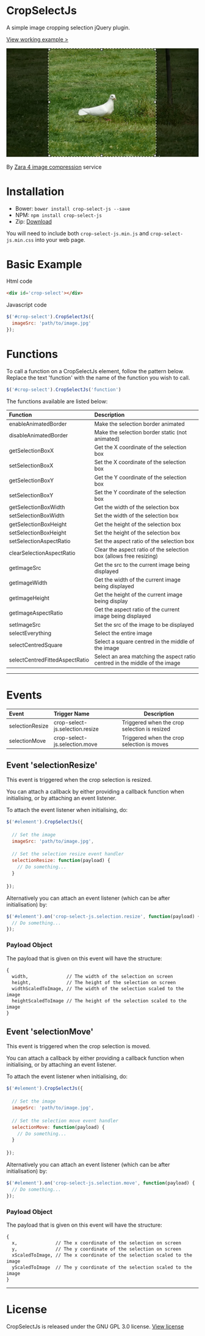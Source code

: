 # CropSelectJs

A simple image cropping selection jQuery plugin.

[View working example >](https://zara4.com/projects/crop-select-js)


![Example](doc/crop.gif)


By [Zara 4 image compression](https://zara4.com) service



# Installation

- Bower: `bower install crop-select-js --save`
- NPM: `npm install crop-select-js`
- Zip: [Download](https://github.com/zara-4/crop-select-js/archive/master.zip)

You will need to include both `crop-select-js.min.js` and `crop-select-js.min.css` into your web page.



# Basic Example

Html code
```html
<div id='crop-select'></div>
```

Javascript code
```javascript
$('#crop-select').CropSelectJs({
  imageSrc: 'path/to/image.jpg'
});
```





# Functions

To call a function on a CropSelectJs element, follow the pattern below.
Replace the text 'function' with the name of the function you wish to call.

```javascript
$('#crop-select').CropSelectJs('function')
```

The functions available are listed below:

| Function                       | Description                                                                 |
| :----------------------------- | :-------------------------------------------------------------------------- |
| enableAnimatedBorder           | Make the selection border animated                                          |
| disableAnimatedBorder          | Make the selection border static (not animated)                             |
| getSelectionBoxX               | Get the X coordinate of the selection box                                   |
| setSelectionBoxX               | Set the X coordinate of the selection box                                   |
| getSelectionBoxY               | Get the Y coordinate of the selection box                                   |
| setSelectionBoxY               | Set the Y coordinate of the selection box                                   |
| getSelectionBoxWidth           | Get the width of the selection box                                          |
| setSelectionBoxWidth           | Set the width of the selection box                                          |
| getSelectionBoxHeight          | Get the height of the selection box                                         |
| setSelectionBoxHeight          | Set the height of the selection box                                         |
| setSelectionAspectRatio        | Set the aspect ratio of the selection box                                   |
| clearSelectionAspectRatio      | Clear the aspect ratio of the selection box (allows free resizing)          |
| getImageSrc                    | Get the src to the current image being displayed                            |
| getImageWidth                  | Get the width of the current image being displayed                          |
| getImageHeight                 | Get the height of the current image being display                           |
| getImageAspectRatio            | Get the aspect ratio of the current image being displayed                   |
| setImageSrc                    | Set the src of the image to be displayed                                    |
| selectEverything               | Select the entire image                                                     |
| selectCentredSquare            | Select a square centred in the middle of the image                          |
| selectCentredFittedAspectRatio | Select an area matching the aspect ratio centred in the middle of the image |



-----------------------------


# Events

| Event             | Trigger Name                      | Description                                  |
| :---------------- | :-------------------------------- | -------------------------------------------- |
| selectionResize   | crop-select-js.selection.resize   | Triggered when the crop selection is resized |
| selectionMove     | crop-select-js.selection.move     | Triggered when the crop selection is moves   |





## Event 'selectionResize'

This event is triggered when the crop selection is resized.

You can attach a callback by either providing a callback function when initialising, or by attaching an event listener.

To attach the event listener when initialising, do:

```javascript
$('#element').CropSelectJs({

  // Set the image
  imageSrc: 'path/to/image.jpg',

  // Set the selection resize event handler
  selectionResize: function(payload) {
    // Do something...
  }

});
```

Alternatively you can attach an event listener (which can be after initialisation) by:

```javascript
$('#element').on('crop-select-js.selection.resize', function(payload) {
  // Do something...
});
```


### Payload Object

The payload that is given on this event will have the structure:

```
{
  width,              // The width of the selection on screen
  height,             // The height of the selection on screen
  widthScaledToImage, // The width of the selection scaled to the image
  heightScaledToImage // The height of the selection scaled to the image
}
```






## Event 'selectionMove'

This event is triggered when the crop selection is moved.

You can attach a callback by either providing a callback function when initialising, or by attaching an event listener.

To attach the event listener when initialising, do:

```javascript
$('#element').CropSelectJs({

  // Set the image
  imageSrc: 'path/to/image.jpg',

  // Set the selection move event handler
  selectionMove: function(payload) {
    // Do something...
  }

});
```

Alternatively you can attach an event listener (which can be after initialisation) by:

```javascript
$('#element').on('crop-select-js.selection.move', function(payload) {
  // Do something...
});
```


### Payload Object

The payload that is given on this event will have the structure:

```
{
  x,              // The x coordinate of the selection on screen
  y,              // The y coordinate of the selection on screen
  xScaledToImage, // The x coordinate of the selection scaled to the image
  yScaledToImage  // The y coordinate of the selection scaled to the image
}
```



-----------------------------


# License

CropSelectJs is released under the GNU GPL 3.0 license. [View license](LICENSE.md)